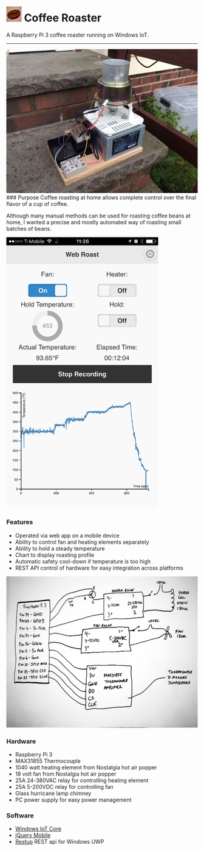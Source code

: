 
# <img src="https://github.com/bertwagner/Coffee-Roaster/blob/master/WebRoasterAPI/Web/Content/Images/apple-icon-114x114.png?raw=true" width="40" title="Coffee Roaster"> Coffee Roaster 
A Raspberry Pi 3 coffee roaster running on Windows IoT.

---
<img src="https://github.com/bertwagner/Coffee-Roaster/blob/master/WebRoasterAPI/Web/Content/Images/CoffeeRoaster.jpg?raw=true" width="600" title="Coffee Roaster">
### Purpose
Coffee roasting at home allows complete control over the final flavor of a cup of coffee.  

Although many manual methods can be used for roasting coffee beans at home, I wanted a precise and mostly automated way of roasting small batches of beans.

<img src="https://github.com/bertwagner/Coffee-Roaster/blob/master/WebRoasterAPI/Web/Content/Images/WebApp.png?raw=true" width="400" title="Coffee Roaster">

### Features
 * Operated via web app on a mobile device
 * Ability to control fan and heating elements separately 
 * Ability to hold a steady temperature
 * Chart to display roasting profile
 * Automatic safety cool-down if temperature is too high
 * REST API control of hardware for easy integration across platforms

<img src="https://github.com/bertwagner/Coffee-Roaster/blob/master/WebRoasterAPI/Web/Content/Images/Schematic.jpg?raw=true" width="600" title="Coffee Roaster">

### Hardware
 * Raspberry Pi 3
 * MAX31855 Thermocouple
 * 1040 watt heating element from Nostalgia hot air popper
 * 18 volt fan from Nostalgia hot air popper
 * 25A 24-380VAC relay for controlling heating element
 * 25A 5-200VDC relay for controlling fan
 * Glass hurricane lamp chimney
 * PC power supply for easy power management

### Software
 * [Windows IoT Core](https://developer.microsoft.com/en-us/windows/iot)
 * [jQuery Mobile](http://jquerymobile.com/)
 * [Restup](https://github.com/tomkuijsten/restup) REST api for Windows UWP

